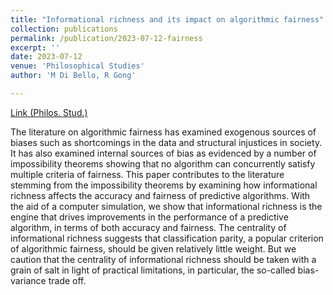```yaml
---
title: "Informational richness and its impact on algorithmic fairness"
collection: publications
permalink: /publication/2023-07-12-fairness
excerpt: ''
date: 2023-07-12
venue: 'Philosophical Studies'
author: 'M Di Bello, R Gong'

---
```



[Link (Philos. Stud.)](https://rdcu.be/dhaoa)

The literature on algorithmic fairness has examined exogenous sources of biases such as shortcomings in the data and structural injustices in society. It has also examined internal sources of bias as evidenced by a number of impossibility theorems showing that no algorithm can concurrently satisfy multiple criteria of fairness. This paper contributes to the literature stemming from the impossibility theorems by examining how informational richness affects the accuracy and fairness of predictive algorithms. With the aid of a computer simulation, we show that informational richness is the engine that drives improvements in the performance of a predictive algorithm, in terms of both accuracy and fairness. The centrality of informational richness suggests that classification parity, a popular criterion of algorithmic fairness, should be given relatively little weight. But we caution that the centrality of informational richness should be taken with a grain of salt in light of practical limitations, in particular, the so-called bias-variance trade off.

